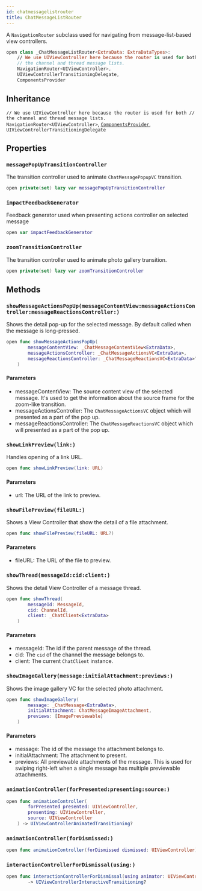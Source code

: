 ```yaml
---
id: chatmessagelistrouter 
title: ChatMessageListRouter
--- 
```


A `NavigationRouter` subclass used for navigating from message-list-based view controllers.

``` swift
open class _ChatMessageListRouter<ExtraData: ExtraDataTypes>:
    // We use UIViewController here because the router is used for both
    // the channel and thread message lists.
    NavigationRouter<UIViewController>,
    UIViewControllerTransitioningDelegate,
    ComponentsProvider
```

## Inheritance

`// We use UIViewController here because the router is used for both // the channel and thread message lists. NavigationRouter<UIViewController>`, [`ComponentsProvider`](../Utils/ComponentsProvider), `UIViewControllerTransitioningDelegate`

## Properties

### `messagePopUpTransitionController`

The transition controller used to animate `ChatMessagePopupVC` transition.

``` swift
open private(set) lazy var messagePopUpTransitionController 
```

### `impactFeedbackGenerator`

Feedback generator used when presenting actions controller on selected message

``` swift
open var impactFeedbackGenerator 
```

### `zoomTransitionController`

The transition controller used to animate photo gallery transition.

``` swift
open private(set) lazy var zoomTransitionController 
```

## Methods

### `showMessageActionsPopUp(messageContentView:messageActionsController:messageReactionsController:)`

Shows the detail pop-up for the selected message. By default called when the message is long-pressed.

``` swift
open func showMessageActionsPopUp(
        messageContentView: _ChatMessageContentView<ExtraData>,
        messageActionsController: _ChatMessageActionsVC<ExtraData>,
        messageReactionsController: _ChatMessageReactionsVC<ExtraData>?
    ) 
```

#### Parameters

  - messageContentView: The source content view of the selected message. It's used to get the information about the source frame for the zoom-like transition.
  - messageActionsController: The `ChatMessageActionsVC` object which will presented as a part of the pop up.
  - messageReactionsController: The `ChatMessageReactionsVC` object which will presented as a part of the pop up.

### `showLinkPreview(link:)`

Handles opening of a link URL.

``` swift
open func showLinkPreview(link: URL) 
```

#### Parameters

  - url: The URL of the link to preview.

### `showFilePreview(fileURL:)`

Shows a View Controller that show the detail of a file attachment.

``` swift
open func showFilePreview(fileURL: URL?) 
```

#### Parameters

  - fileURL: The URL of the file to preview.

### `showThread(messageId:cid:client:)`

Shows the detail View Controller of a message thread.

``` swift
open func showThread(
        messageId: MessageId,
        cid: ChannelId,
        client: _ChatClient<ExtraData>
    ) 
```

#### Parameters

  - messageId: The id if the parent message of the thread.
  - cid: The `cid` of the channel the message belongs to.
  - client: The current `ChatClient` instance.

### `showImageGallery(message:initialAttachment:previews:)`

Shows the image gallery VC for the selected photo attachment.

``` swift
open func showImageGallery(
        message: _ChatMessage<ExtraData>,
        initialAttachment: ChatMessageImageAttachment,
        previews: [ImagePreviewable]
    ) 
```

#### Parameters

  - message: The id of the message the attachment belongs to.
  - initialAttachment: The attachment to present.
  - previews: All previewable attachments of the message. This is used for swiping right-left when a single message has multiple previewable attachments.

### `animationController(forPresented:presenting:source:)`

``` swift
open func animationController(
        forPresented presented: UIViewController,
        presenting: UIViewController,
        source: UIViewController
    ) -> UIViewControllerAnimatedTransitioning? 
```

### `animationController(forDismissed:)`

``` swift
open func animationController(forDismissed dismissed: UIViewController) -> UIViewControllerAnimatedTransitioning? 
```

### `interactionControllerForDismissal(using:)`

``` swift
open func interactionControllerForDismissal(using animator: UIViewControllerAnimatedTransitioning)
        -> UIViewControllerInteractiveTransitioning? 
```
